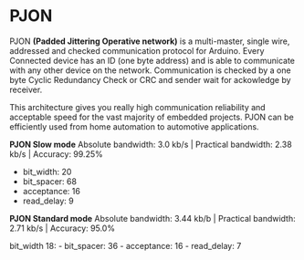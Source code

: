 PJON 
====

PJON **(Padded Jittering Operative network)** is a multi-master, single wire, addressed and checked communication protocol for Arduino. Every Connected device has an ID (one byte address) and is able to communicate with any other device on the network. 
Communication is checked by a one byte Cyclic Redundancy Check or CRC and sender wait for ackowledge by receiver.


This architecture gives you really high communication reliability and acceptable speed for the vast majority of embedded projects. PJON can be efficiently used from home automation to automotive applications.

**PJON Slow mode**
Absolute bandwidth: 3.0 kb/s | Practical bandwidth: 2.38 kb/s | Accuracy: 99.25%

* bit_width: 20 
* bit_spacer: 68 
* acceptance: 16 
* read_delay: 9

**PJON Standard mode**
Absolute bandwidth: 3.44 kb/b | Practical bandwidth: 2.71 kb/s | Accuracy: 95.0%

bit_width 18: - bit_spacer: 36 - acceptance: 16 - read_delay: 7
